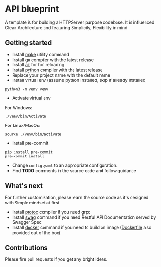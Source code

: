 # API blueprint
A template is for building a HTTPServer purpose codebase. It is influenced Clean Architecture and featuring Simplicity, Flexibility in mind

## Getting started
- Install [make](https://www.geeksforgeeks.org/how-to-install-make-on-ubuntu/) utility command
- Install [go](https://go.dev/doc/install) compiler with the latest release
- Install [air](https://github.com/air-verse/air) for hot reloading
- Install [python](https://www.python.org/downloads/) compiler with the latest release
- Replace your project name with the default name
- Install virtual env (assume python installed, skip if already installed)
```shell
python3 -m venv venv
```
- Activate virtual env 

For Windows:
```shell
./venv/bin/Activate
```
For Linux/MacOs:
```shell
source ./venv/bin/activate
```
- Install pre-commit
```shell
pip install pre-commit
pre-commit install
```
- Change ```config.yaml``` to an appropriate configuration.
- Find **TODO** comments in the source code and follow guidance

## What's next 
For further customization, please learn the source code as it's designed with Simple mindset at first.
- Install [protoc](https://grpc.io/docs/protoc-installation/) compiler if you need grpc
- Install [swag](https://github.com/swaggo/swag) command if you need Restful API Documentation served by Swagger Spec
- Install [docker](https://docs.docker.com/desktop/install/mac-install/) command if you need to build an image ([Dockerfile](https://github.com/hyuti/api-blueprint/blob/main/Dockerfile) also provided out of the box)

## Contributions
Please fire pull requests if you get any bright ideas.
